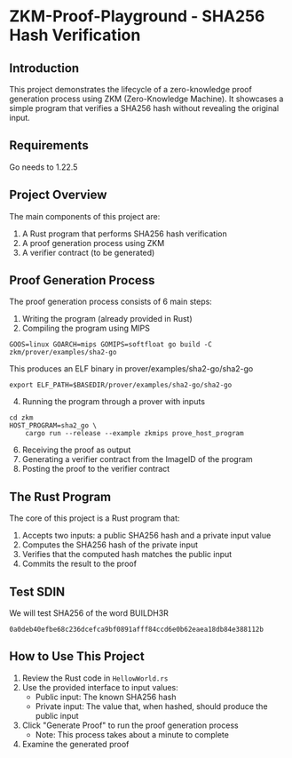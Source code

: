 # ZKM-Proof-Playground - SHA256 Hash Verification

## Introduction

This project demonstrates the lifecycle of a zero-knowledge proof generation process using ZKM (Zero-Knowledge Machine). It showcases a simple program that verifies a SHA256 hash without revealing the original input.

## Requirements
Go needs to 1.22.5

## Project Overview

The main components of this project are:

1. A Rust program that performs SHA256 hash verification
2. A proof generation process using ZKM
3. A verifier contract (to be generated)

## Proof Generation Process

The proof generation process consists of 6 main steps:

1. Writing the program (already provided in Rust)
2. Compiling the program using MIPS
```
GOOS=linux GOARCH=mips GOMIPS=softfloat go build -C zkm/prover/examples/sha2-go
```
This produces an ELF binary in prover/examples/sha2-go/sha2-go
```
export ELF_PATH=$BASEDIR/prover/examples/sha2-go/sha2-go
```
   
4. Running the program through a prover with inputs
```
cd zkm
HOST_PROGRAM=sha2_go \
    cargo run --release --example zkmips prove_host_program
```
6. Receiving the proof as output
7. Generating a verifier contract from the ImageID of the program
8. Posting the proof to the verifier contract

## The Rust Program

The core of this project is a Rust program that:

1. Accepts two inputs: a public SHA256 hash and a private input value
2. Computes the SHA256 hash of the private input
3. Verifies that the computed hash matches the public input
4. Commits the result to the proof

## Test SDIN
We will test SHA256 of the word BUILDH3R
```
0a0deb40efbe68c236dcefca9bf0891afff84ccd6e0b62eaea18db84e388112b
```

## How to Use This Project

1. Review the Rust code in `HellowWorld.rs`
2. Use the provided interface to input values:
   - Public input: The known SHA256 hash
   - Private input: The value that, when hashed, should produce the public input
3. Click "Generate Proof" to run the proof generation process
   - Note: This process takes about a minute to complete
4. Examine the generated proof


